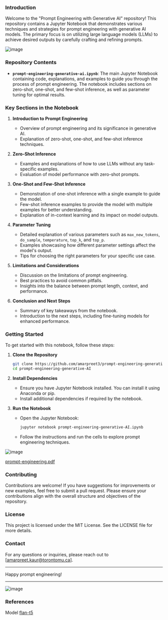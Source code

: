 ### Introduction

Welcome to the "Prompt Engineering with Generative AI" repository! This repository contains a Jupyter Notebook that demonstrates various techniques and strategies for prompt engineering with generative AI models. The primary focus is on utilizing large language models (LLMs) to achieve desired outputs by carefully crafting and refining prompts.

![image](https://github.com/Amarpreet3/prompt-engineering-generative-AI/assets/96805692/81cc9e17-0676-4a0a-9050-a34a57fd2f19)

### Repository Contents

- **`prompt-engineering-generative-ai.ipynb`**: The main Jupyter Notebook containing code, explanations, and examples to guide you through the process of prompt engineering. The notebook includes sections on zero-shot, one-shot, and few-shot inference, as well as parameter tuning for optimal results.

### Key Sections in the Notebook

1. **Introduction to Prompt Engineering**
   - Overview of prompt engineering and its significance in generative AI.
   - Explanation of zero-shot, one-shot, and few-shot inference techniques.

2. **Zero-Shot Inference**
   - Examples and explanations of how to use LLMs without any task-specific examples.
   - Evaluation of model performance with zero-shot prompts.

3. **One-Shot and Few-Shot Inference**
   - Demonstration of one-shot inference with a single example to guide the model.
   - Few-shot inference examples to provide the model with multiple examples for better understanding.
   - Explanation of in-context learning and its impact on model outputs.

4. **Parameter Tuning**
   - Detailed explanation of various parameters such as `max_new_tokens`, `do_sample`, `temperature`, `top_k`, and `top_p`.
   - Examples showcasing how different parameter settings affect the model's output.
   - Tips for choosing the right parameters for your specific use case.

5. **Limitations and Considerations**
   - Discussion on the limitations of prompt engineering.
   - Best practices to avoid common pitfalls.
   - Insights into the balance between prompt length, context, and performance.

6. **Conclusion and Next Steps**
   - Summary of key takeaways from the notebook.
   - Introduction to the next steps, including fine-tuning models for enhanced performance.

### Getting Started

To get started with this notebook, follow these steps:

1. **Clone the Repository**
   ```bash
   git clone https://github.com/amarpreet3/prompt-engineering-generative-AI.git
   cd prompt-engineering-generative-AI
   ```

2. **Install Dependencies**
   - Ensure you have Jupyter Notebook installed. You can install it using Anaconda or pip.
   - Install additional dependencies if required by the notebook.

3. **Run the Notebook**
   - Open the Jupyter Notebook:
     ```bash
     jupyter notebook prompt-engineering-generative-AI.ipynb
     ```
   - Follow the instructions and run the cells to explore prompt engineering techniques.

![image](https://github.com/Amarpreet3/prompt-engineering-generative-AI/assets/96805692/0a8e5bdc-f44b-4e0d-a0b5-06eea1c7e44f)



[prompt-engineering.pdf](https://github.com/Amarpreet3/prompt-engineering-generative-AI/blob/main/prompt-engineering.pdf)

### Contributing

Contributions are welcome! If you have suggestions for improvements or new examples, feel free to submit a pull request. Please ensure your contributions align with the overall structure and objectives of the repository.

### License

This project is licensed under the MIT License. See the LICENSE file for more details.

### Contact

For any questions or inquiries, please reach out to [amarpreet.kaur@torontomu.ca].

---

Happy prompt engineering!

---

![image](https://github.com/Amarpreet3/prompt-engineering-generative-AI/assets/96805692/e15c25a8-631c-4c71-b778-90c925537c10)

### References

Model [flan-t5](https://www.kaggle.com/models/google/flan-t5/PyTorch/base/4)

